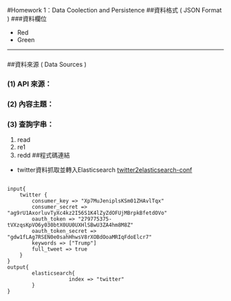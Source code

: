 #Homework 1：Data Coolection and Persistence
##資料格式 ( JSON Format )
###資料欄位
+ Red
+ Green

***
###
##資料來源 ( Data Sources )
### (1) API 來源：
### (2) 內容主題：
### (3) 查詢字串：

1. read
2. re1
3. redd
##程式碼連結
+ twitter資料抓取並轉入Elasticsearch [twitter2elasticsearch-conf][1]

[1]: http://google.com/  "twitter2elasticsearch-conf"

<pre><code>
input{
	twitter {
	    consumer_key => "Xp7MuJeniplsKSm01ZHAvlTqx"
	    consumer_secret => "ag9rU1AxorluvTyXc4kz2I56S1K4lZyZdOFUjMBrpkBfetdOVo"
	    oauth_token => "279775375-tVXzqsKpVO6y030btX0UU0UXHlSBwU3ZA4hm8M8Z"
	    oauth_token_secret => "gdw1fLAg7RSEN0e0sahHhwsV8rXOBdOoaMRIqFdoElcr7"
	    keywords => ["Trump"]
	    full_tweet => true
	}
}
output{
		elasticsearch{
                    index => "twitter"
        }
}
</core></pre>
